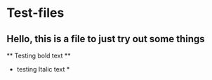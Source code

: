 # Test-files
## Hello, this is a file to just try out some things
** Testing bold text **
* testing Italic text *
